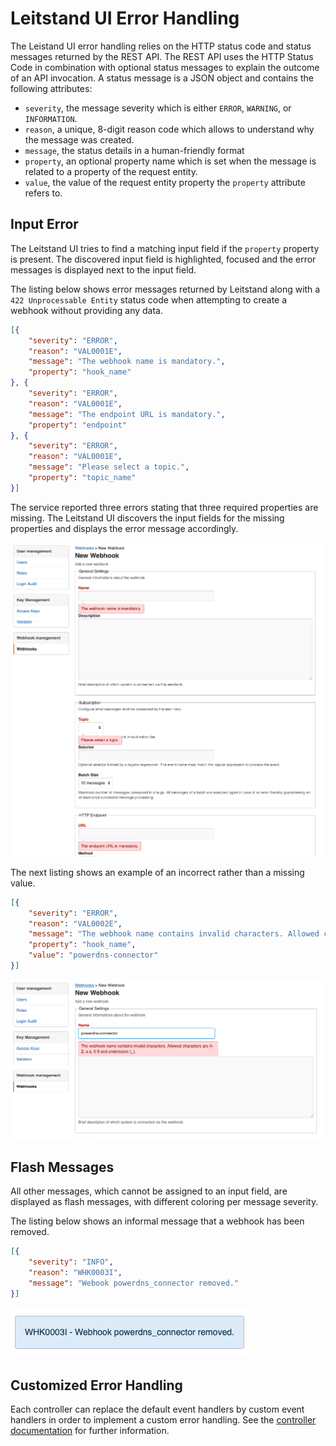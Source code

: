 # Leitstand UI Error Handling


The Leistand UI error handling relies on the HTTP status code and status messages returned by the REST API. 
The REST API uses the HTTP Status Code in combination with optional status messages to explain the outcome of an API invocation. A status message is a JSON object and contains the following attributes:

- `severity`, the message severity which is either `ERROR`, `WARNING`, or `INFORMATION`.
- `reason`, a unique, 8-digit reason code which allows to understand why the message was created.
- `message`, the status details in a human-friendly format
- `property`, an optional property name which is set when the message is related to a property of the request entity.
- `value`, the value of the request entity property the `property` attribute refers to.

## Input Error
The Leitstand UI tries to find a matching input field if the `property` property is present.
The discovered input field is highlighted, focused and the error messages is displayed next to the input field.

The listing below shows error messages returned by Leitstand along with a `422 Unprocessable Entity` status code when attempting to create a webhook without providing any data.  
 
```JSON
[{
    "severity": "ERROR",
    "reason": "VAL0001E",
    "message": "The webhook name is mandatory.",
    "property": "hook_name"
}, {
    "severity": "ERROR",
    "reason": "VAL0001E",
    "message": "The endpoint URL is mandatory.",
    "property": "endpoint"
}, {
    "severity": "ERROR",
    "reason": "VAL0001E",
    "message": "Please select a topic.",
    "property": "topic_name"
}]
```

The service reported three errors stating that three required properties are missing.
The Leitstand UI discovers the input fields for the missing properties and displays the error message accordingly. 

![Input Errors](assets/ui-input-error.png "Input Error")

The next listing shows an example of an incorrect rather than a missing value.

```JSON
[{
    "severity": "ERROR",
    "reason": "VAL0002E",
    "message": "The webhook name contains invalid characters. Allowed characters are A-Z, a-z, 0-9 and underscore (_).",
    "property": "hook_name",
    "value": "powerdns-connector"
}]
```

![Input Errors](assets/ui-input-error2.png "Input Error")


## Flash Messages
All other messages, which cannot be assigned to an input field, are displayed as flash messages,
with different coloring per message severity.

The listing below shows an informal message that a webhook has been removed.

```JSON
[{
    "severity": "INFO",
    "reason": "WHK0003I",
    "message": "Webook powerdns_connector removed."
}]
```

![Info Message](assets/ui-flash-info-message.png "Flash info")


## Customized Error Handling
Each controller can replace the default event handlers by custom event handlers in order to implement a custom error handling. 
See the [controller documentation](controller.md) for further information.




